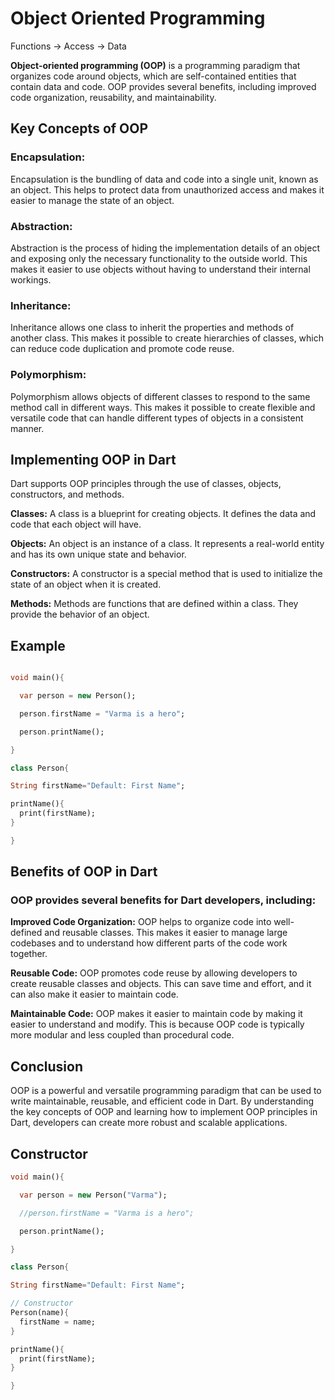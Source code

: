 # Object Oriented Programming 

Functions -> Access -> Data

**Object-oriented programming (OOP)** is a programming paradigm that organizes code around objects, which are self-contained entities that contain data and code. OOP provides several benefits, including improved code organization, reusability, and maintainability.

## Key Concepts of OOP

### Encapsulation: 
Encapsulation is the bundling of data and code into a single unit, known as an object. This helps to protect data from unauthorized access and makes it easier to manage the state of an object.

### Abstraction: 
Abstraction is the process of hiding the implementation details of an object and exposing only the necessary functionality to the outside world. This makes it easier to use objects without having to understand their internal workings.

### Inheritance: 
Inheritance allows one class to inherit the properties and methods of another class. This makes it possible to create hierarchies of classes, which can reduce code duplication and promote code reuse.

### Polymorphism: 
Polymorphism allows objects of different classes to respond to the same method call in different ways. This makes it possible to create flexible and versatile code that can handle different types of objects in a consistent manner.

## Implementing OOP in Dart

Dart supports OOP principles through the use of classes, objects, constructors, and methods.

**Classes:** A class is a blueprint for creating objects. It defines the data and code that each object will have.

**Objects:** An object is an instance of a class. It represents a real-world entity and has its own unique state and behavior.

**Constructors:** A constructor is a special method that is used to initialize the state of an object when it is created.

**Methods:** Methods are functions that are defined within a class. They provide the behavior of an object.

## Example

``` dart

void main(){

  var person = new Person();

  person.firstName = "Varma is a hero";

  person.printName();

}

class Person{

String firstName="Default: First Name";

printName(){
  print(firstName);
}

}


```

## Benefits of OOP in Dart

### OOP provides several benefits for Dart developers, including:

**Improved Code Organization:** OOP helps to organize code into well-defined and reusable classes. This makes it easier to manage large codebases and to understand how different parts of the code work together.

**Reusable Code:** OOP promotes code reuse by allowing developers to create reusable classes and objects. This can save time and effort, and it can also make it easier to maintain code.

**Maintainable Code:** OOP makes it easier to maintain code by making it easier to understand and modify. This is because OOP code is typically more modular and less coupled than procedural code.

## Conclusion

OOP is a powerful and versatile programming paradigm that can be used to write maintainable, reusable, and efficient code in Dart. By understanding the key concepts of OOP and learning how to implement OOP principles in Dart, developers can create more robust and scalable applications.

## Constructor

```dart
void main(){

  var person = new Person("Varma");

  //person.firstName = "Varma is a hero";

  person.printName();

}

class Person{

String firstName="Default: First Name";

// Constructor
Person(name){
  firstName = name;
}

printName(){
  print(firstName);
}

}
```
